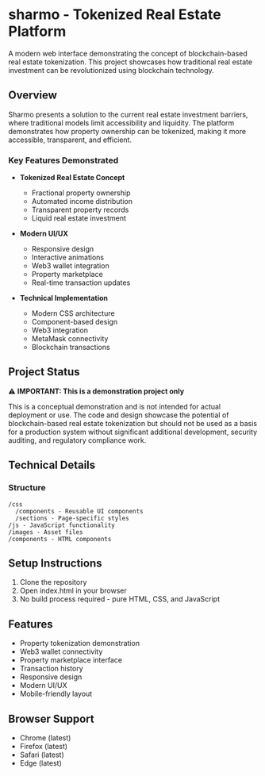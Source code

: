 # sharmo - Tokenized Real Estate Platform

A modern web interface demonstrating the concept of blockchain-based real estate tokenization. This project showcases how traditional real estate investment can be revolutionized using blockchain technology.

## Overview

Sharmo presents a solution to the current real estate investment barriers, where traditional models limit accessibility and liquidity. The platform demonstrates how property ownership can be tokenized, making it more accessible, transparent, and efficient.

### Key Features Demonstrated

- **Tokenized Real Estate Concept**
  - Fractional property ownership
  - Automated income distribution
  - Transparent property records
  - Liquid real estate investment

- **Modern UI/UX**
  - Responsive design
  - Interactive animations
  - Web3 wallet integration
  - Property marketplace
  - Real-time transaction updates

- **Technical Implementation**
  - Modern CSS architecture
  - Component-based design
  - Web3 integration
  - MetaMask connectivity
  - Blockchain transactions

## Project Status

⚠️ **IMPORTANT: This is a demonstration project only**

This is a conceptual demonstration and is not intended for actual deployment or use. The code and design showcase the potential of blockchain-based real estate tokenization but should not be used as a basis for a production system without significant additional development, security auditing, and regulatory compliance work.

## Technical Details

### Structure

```
/css
  /components - Reusable UI components
  /sections - Page-specific styles
/js - JavaScript functionality
/images - Asset files
/components - HTML components
```

## Setup Instructions

1. Clone the repository
2. Open index.html in your browser
3. No build process required - pure HTML, CSS, and JavaScript

## Features

- Property tokenization demonstration
- Web3 wallet connectivity
- Property marketplace interface
- Transaction history
- Responsive design
- Modern UI/UX
- Mobile-friendly layout

## Browser Support

- Chrome (latest)
- Firefox (latest)
- Safari (latest)
- Edge (latest)
